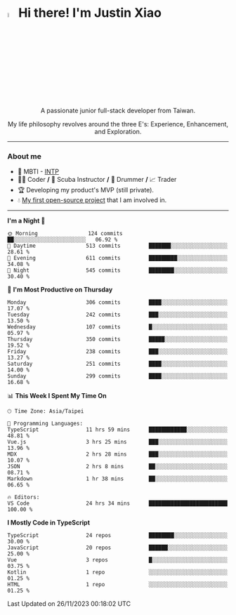 # <img src="https://media.giphy.com/media/hvRJCLFzcasrR4ia7z/giphy.gif" width="5%">Hi there! I'm Justin Xiao
<p align="center">A passionate junior full-stack developer from Taiwan.  </p>
<p align="center">My life philosophy revolves around the three E's: Experience, Enhancement, and Exploration.</p>

---
### About me
- 👀 MBTI - [INTP](https://www.16personalities.com/intp-personality)
- 👨‍💻 Coder **/** 🤿 Scuba Instructor **/** 🥁 Drummer **/** 📈 Trader
- 🏆 Developing my product's MVP (still private).
- 💧 [My first open-source project](https://github.com/Game-as-a-Service/Game-Lobby-Web) that I am involved in.

---
<!--START_SECTION:waka-->
**I'm a Night 🦉** 

```text
🌞 Morning                124 commits         ██░░░░░░░░░░░░░░░░░░░░░░░   06.92 % 
🌆 Daytime                513 commits         ███████░░░░░░░░░░░░░░░░░░   28.61 % 
🌃 Evening                611 commits         █████████░░░░░░░░░░░░░░░░   34.08 % 
🌙 Night                  545 commits         ████████░░░░░░░░░░░░░░░░░   30.40 % 
```
📅 **I'm Most Productive on Thursday** 

```text
Monday                   306 commits         ████░░░░░░░░░░░░░░░░░░░░░   17.07 % 
Tuesday                  242 commits         ███░░░░░░░░░░░░░░░░░░░░░░   13.50 % 
Wednesday                107 commits         █░░░░░░░░░░░░░░░░░░░░░░░░   05.97 % 
Thursday                 350 commits         █████░░░░░░░░░░░░░░░░░░░░   19.52 % 
Friday                   238 commits         ███░░░░░░░░░░░░░░░░░░░░░░   13.27 % 
Saturday                 251 commits         ████░░░░░░░░░░░░░░░░░░░░░   14.00 % 
Sunday                   299 commits         ████░░░░░░░░░░░░░░░░░░░░░   16.68 % 
```


📊 **This Week I Spent My Time On** 

```text
🕑︎ Time Zone: Asia/Taipei

💬 Programming Languages: 
TypeScript               11 hrs 59 mins      ████████████░░░░░░░░░░░░░   48.81 % 
Vue.js                   3 hrs 25 mins       ███░░░░░░░░░░░░░░░░░░░░░░   13.96 % 
MDX                      2 hrs 28 mins       ███░░░░░░░░░░░░░░░░░░░░░░   10.07 % 
JSON                     2 hrs 8 mins        ██░░░░░░░░░░░░░░░░░░░░░░░   08.71 % 
Markdown                 1 hr 38 mins        ██░░░░░░░░░░░░░░░░░░░░░░░   06.65 % 

🔥 Editors: 
VS Code                  24 hrs 34 mins      █████████████████████████   100.00 % 
```

**I Mostly Code in TypeScript** 

```text
TypeScript               24 repos            ████████░░░░░░░░░░░░░░░░░   30.00 % 
JavaScript               20 repos            ██████░░░░░░░░░░░░░░░░░░░   25.00 % 
Vue                      3 repos             █░░░░░░░░░░░░░░░░░░░░░░░░   03.75 % 
Kotlin                   1 repo              ░░░░░░░░░░░░░░░░░░░░░░░░░   01.25 % 
HTML                     1 repo              ░░░░░░░░░░░░░░░░░░░░░░░░░   01.25 % 
```




 Last Updated on 26/11/2023 00:18:02 UTC
<!--END_SECTION:waka-->
